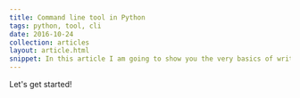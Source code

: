 ```yaml
---
title: Command line tool in Python
tags: python, tool, cli
date: 2016-10-24
collection: articles
layout: article.html
snippet: In this article I am going to show you the very basics of writing a Python based command line tool.
---
```


Let's get started!
